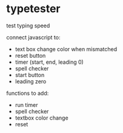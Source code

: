 # typetester
test typing speed

connect javascript to:
-  text box change color when mismatched
-  reset button
-  timer (start, end, leading 0) 
-  spell checker
-  start button
-  leading zero

functions to add:
- run timer
- spell checker
- textbox color change
- reset
